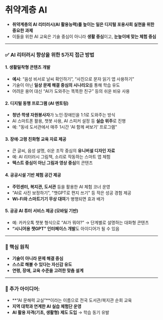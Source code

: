 # 취약계층 AI

- **취약계층의 AI 리터러시(AI 활용능력)를 높이는 일은 디지털 포용사회 실현을 위한 중요한 과제**
- 이들을 위한 AI 교육은 기술 중심이 아니라 **생활 중심**이고, **눈높이에 맞는 체험 중심**

---

### ✅ **AI 리터러시 향상을 위한 5가지 접근 방법**

#### 1. **생활밀착형 콘텐츠 개발**

* **예시**: “음성 비서로 날씨 확인하기”, “사진으로 문자 읽기 앱 사용하기”
* 기술이 아닌 **일상 문제 해결 중심의 시나리오**를 통해 학습 유도
* 어려운 용어 대신 “AI가 도와주는 똑똑한 친구” 등의 쉬운 비유 사용

#### 2. **디지털 동행 프로그램 (AI 멘토링)**

* **청년·학생 자원봉사자**가 노인·장애인을 1:1로 도와주는 방식
* AI 스마트폰 활용, 챗봇 사용, AI 스피커 설정 등 **실습 위주**로 진행
* 예: "동네 도서관에서 매주 1시간 ‘AI 함께 써보기’ 프로그램"

#### 3. **장애·고령 친화형 교육 자료 제공**

* 큰 글씨, 음성 설명, 쉬운 조작 중심의 **유니버설 디자인 자료**
* 예: AI 리터러시 그림책, 소리로 작동하는 스마트 앱 체험
* **텍스트 중심이 아닌 그림과 영상 중심**의 콘텐츠

#### 4. **공공시설 기반 체험 공간 제공**

* **주민센터, 복지관, 도서관** 등을 활용한 AI 체험 코너 운영
* "AI로 사진 보정하기", "챗GPT로 편지 쓰기" 등 작은 성공 경험 제공
* **Wi-Fi와 스마트기기 무상 대여**가 병행되면 효과 배가

#### 5. **공공 AI 튜터 서비스 제공 (모바일 기반)**

* 예: 카카오톡 챗봇 형식으로 “AI가 뭐야?” → 단계별로 설명하는 대화형 콘텐츠
* **“시니어용 챗GPT” 인터페이스 개발**도 아이디어가 될 수 있음

---

### 🎯 핵심 원칙

* **기술이 아니라 문제 해결 중심**
* **스스로 해볼 수 있다는 자신감 유도**
* **연령, 장애, 교육 수준을 고려한 맞춤 설계**

---

### 📌 추가 아이디어:

* \*\*“AI 문해력 교실”\*\*이라는 이름으로 전국 도서관/복지관 순회 교육
* **지역 대학과 연계한 AI 실습 체험단 운영**
* **AI 활용 자격(기초, 생활형) 제도 도입** → 학습 동기 유발
